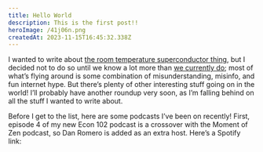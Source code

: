 ```yaml
---
title: Hello World
description: This is the first post!!
heroImage: /41j06n.png
createdAt: 2023-11-15T16:45:32.338Z
---
```


I wanted to write about [the room temperature superconductor thing](https://www.cnet.com/tech/computing/lk-99-superconductor-maybe-a-breakthrough-maybe-not-so-much/), but I decided not to do so until we know a lot more than [we currently do](https://twitter.com/CJHandmer/status/1686559014942089216);
most of what’s flying around is some combination of misunderstanding,
misinfo, and fun internet hype. But there’s plenty of other interesting
stuff going on in the world! I’ll probably have another roundup very
soon, as I’m falling behind on all the stuff I wanted to write about.

Before
I get to the list, here are some podcasts I’ve been on recently! First,
episode 4 of my new Econ 102 podcast is a crossover with the Moment of
Zen podcast, so Dan Romero is added as an extra host. Here’s a Spotify
link:
